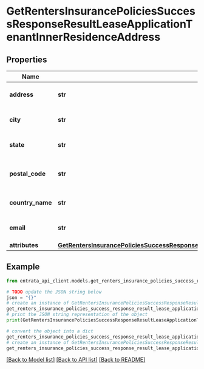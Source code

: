 # GetRentersInsurancePoliciesSuccessResponseResultLeaseApplicationTenantInnerResidenceAddress


## Properties

Name | Type | Description | Notes
------------ | ------------- | ------------- | -------------
**address** | **str** | Street address of the tenant | 
**city** | **str** | City of the tenant&#39;s residence | 
**state** | **str** | State of the tenant&#39;s residence | 
**postal_code** | **str** | Postal code of the tenant&#39;s residence | 
**country_name** | **str** | Country of the tenant&#39;s residence | 
**email** | **str** | Email address of the tenant | [optional] 
**attributes** | [**GetRentersInsurancePoliciesSuccessResponseResultLeaseApplicationTenantInnerResidenceAddressAttributes**](GetRentersInsurancePoliciesSuccessResponseResultLeaseApplicationTenantInnerResidenceAddressAttributes.md) |  | 

## Example

```python
from entrata_api_client.models.get_renters_insurance_policies_success_response_result_lease_application_tenant_inner_residence_address import GetRentersInsurancePoliciesSuccessResponseResultLeaseApplicationTenantInnerResidenceAddress

# TODO update the JSON string below
json = "{}"
# create an instance of GetRentersInsurancePoliciesSuccessResponseResultLeaseApplicationTenantInnerResidenceAddress from a JSON string
get_renters_insurance_policies_success_response_result_lease_application_tenant_inner_residence_address_instance = GetRentersInsurancePoliciesSuccessResponseResultLeaseApplicationTenantInnerResidenceAddress.from_json(json)
# print the JSON string representation of the object
print(GetRentersInsurancePoliciesSuccessResponseResultLeaseApplicationTenantInnerResidenceAddress.to_json())

# convert the object into a dict
get_renters_insurance_policies_success_response_result_lease_application_tenant_inner_residence_address_dict = get_renters_insurance_policies_success_response_result_lease_application_tenant_inner_residence_address_instance.to_dict()
# create an instance of GetRentersInsurancePoliciesSuccessResponseResultLeaseApplicationTenantInnerResidenceAddress from a dict
get_renters_insurance_policies_success_response_result_lease_application_tenant_inner_residence_address_from_dict = GetRentersInsurancePoliciesSuccessResponseResultLeaseApplicationTenantInnerResidenceAddress.from_dict(get_renters_insurance_policies_success_response_result_lease_application_tenant_inner_residence_address_dict)
```
[[Back to Model list]](../README.md#documentation-for-models) [[Back to API list]](../README.md#documentation-for-api-endpoints) [[Back to README]](../README.md)


